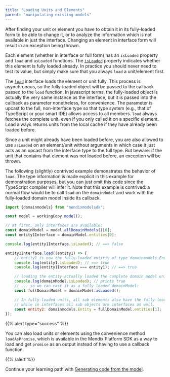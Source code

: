 ```yaml
---
title: "Loading Units and Elements"
parent: "manipulating-existing-models"
---
```

After finding your unit or element you have to obtain it in its fully-loaded form to be able to change it, or to analyze the information which is not available in just the interface. Changing an element in interface form will result in an exception being thrown.

Each element (whether in interface or full form) has an `isLoaded` property and `load` and `asLoaded` functions. The [`isLoaded`](https://apidocs.mendix.com/modelsdk/latest/interfaces/istructure.html#isloaded) property indicates whether this element is fully loaded already. In practice you should never need to test its value, but simply make sure that you always `load` a unit/element first.

The [`load`](https://apidocs.mendix.com/modelsdk/latest/interfaces/iabstractelement.html#load) interface loads the element or unit fully. This process is asynchronous, so the fully-loaded object will be passed to the callback passed to the `load` function. In javascript terms, the fully-loaded object is actually the very same instance as the interface, but it is passed into the callback as parameter nonetheless, for convenience. The parameter is upcast to the full, non-interface type so that type system (e.g., that of TypeScript or your smart IDE) allows access to all members. `load` always fetches the complete unit, even if you only called it on a specific element. Load always returns units from the local cache if they have already been loaded before.

Since a unit might already have been loaded before, you are also allowed to use `asLoaded` on an element/unit without arguments in which case it just acts as an upcast from the interface type to the full type. But beware: if the unit that contains that element was not loaded before, an exception will be thrown.

The following (slightly) contrived example demonstrates the behavior of `load`. The type information is made explicit in this example for demonstration purposes, but you can just omit this code since the TypeScript compiler will infer it. Note that this example is contrived: a normal flow would be to call `load` on the `domainModel` and work with the fully-loaded domain model inside its callback.

```js
import {domainmodels} from "mendixmodelsdk";

const model = workingCopy.model();

// at first, only interfaces are available:
const domainModel = model.allDomainModels()[0];
const entity1Interface = domainModel.entities[0];

console.log(entity1Interface.isLoaded); // ==> false

entity1Interface.load((entity1) => {
    // entity1 is now the fully-loaded entitiy of type domainmodels.Entity
    console.log(entity1.isLoaded); // ==> true
    console.log(entity1Interface === entity1); // ==> true

    // loading the entity actually loaded the complete domain model unit:
    console.log(domainModel.isLoaded); // prints true
    // ... so we can cast it as a fully loaded domainModel:
    const fullDomainModel = domainModel.asLoaded();

    // In fully-loaded units, all sub elements also have the fully-loaded types,
    // while in interfaces all sub objects are interfaces as well.
    const entity2: domainmodels.Entity = fullDomainModel.entities[1];
});
```
{{% alert type="success" %}}

 You can also load units or elements using the convenience method `loadAsPromise`, which is available in the Mendix Platform SDK as a way to load and get `promise` as an output instead of having to use a callback function.

{{% /alert %}}

Continue your learning path with [Generating code from the model](generating-code-from-the-model).
